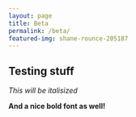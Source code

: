 ```yaml
---
layout: page
title: Beta
permalink: /beta/
featured-img: shane-rounce-205187
---
```


## Testing stuff

_This will be italisized_

__And a nice bold font as well!__
